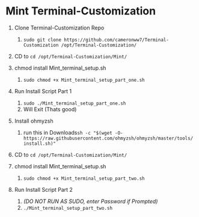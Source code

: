 # Mint Terminal-Customization

1. Clone Terminal-Customization Repo
   1. `sudo git clone https://github.com/cameronww7/Terminal-Customization /opt/Terminal-Customization/`

2. CD to `cd /opt/Terminal-Customization/Mint/`

3. chmod install Mint_terminal_setup.sh
   1. `sudo chmod +x Mint_terminal_setup_part_one.sh`

4. Run Install Script Part 1
   1. `sudo ./Mint_terminal_setup_part_one.sh`
   2. Will Exit (Thats good)

5. Install ohmyzsh
   1. run this in Downloads`sh -c "$(wget -O- https://raw.githubusercontent.com/ohmyzsh/ohmyzsh/master/tools/install.sh)"`

6. CD to `cd /opt/Terminal-Customization/Mint/`

7. chmod install Mint_terminal_setup.sh
   1. `sudo chmod +x Mint_terminal_setup_part_two.sh`

8. Run Install Script Part 2
   1. *(DO NOT RUN AS SUDO, enter Password if Prompted)*
   2. `./Mint_terminal_setup_part_two.sh`